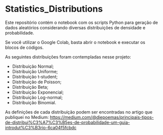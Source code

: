 # Statistics_Distributions

Este repositório contém o notebook com os scripts Python para geração de dados aleatórios considerando diversas distribuições de densidade e probabilidade.

Se você utilizar o Google Colab, basta abrir o notebook e executar os blocos de códigos.


As seguintes distribuições foram contempladas nesse projeto:

- Distribuição Normal;
- Distribuição Uniforme;
- Distribuição t-student;
- Distribuição de Poisson;
- Distribuição Beta;
- Distribuição Exponencial;
- Distribuição Log-normal;
- Distribuição Binomial.


As definições de cada distribuição podem ser encontradas no artigo que publiquei no Medium: https://medium.com/@diepoemas/principais-tipos-de-distribui%C3%A7%C3%B5es-de-probabilidade-um-guia-introdut%C3%B3rio-6ca04f5fcbdc
